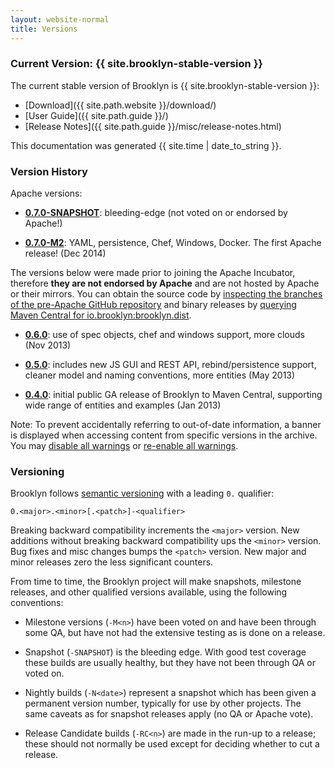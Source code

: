 ```yaml
---
layout: website-normal
title: Versions
---
```


### Current Version: {{ site.brooklyn-stable-version }}

The current stable version of Brooklyn is {{ site.brooklyn-stable-version }}:

* [Download]({{ site.path.website }}/download/)
* [User Guide]({{ site.path.guide }}/)
* [Release Notes]({{ site.path.guide }}/misc/release-notes.html)

This documentation was generated {{ site.time | date_to_string }}.


### Version History

Apache versions:

* **[0.7.0-SNAPSHOT](/v/0.7.0-SNAPSHOT/)**: bleeding-edge (not voted on or endorsed by Apache!)

* **[0.7.0-M2](/v/0.7.0-M2/)**: YAML, persistence, Chef, Windows, Docker. The first Apache release! (Dec 2014)


The versions below were made prior to joining the Apache Incubator, 
therefore **they are not endorsed by Apache** and are not hosted by Apache or their mirrors. 
You can obtain the source code by [inspecting the branches of the pre-Apache GitHub repository](https://github.com/brooklyncentral/brooklyn/branches/stale) 
and binary releases by [querying Maven Central for io.brooklyn:brooklyn.dist](http://search.maven.org/#search%7Cgav%7C1%7Cg%3A%22io.brooklyn%22%20AND%20a%3A%22brooklyn-dist%22).

* **[0.6.0](/v/0.6.0/)**: use of spec objects, chef and windows support, more clouds (Nov 2013)

* **[0.5.0](/v/0.5.0/)**: includes new JS GUI and REST API, rebind/persistence support, cleaner model and naming conventions, more entities (May 2013)

* **[0.4.0](/v/0.4.0/)**: initial public GA release of Brooklyn to Maven Central, supporting wide range of entities and examples (Jan 2013)

Note: To prevent accidentally referring to out-of-date information,
a banner is displayed when accessing content from specific versions in the archive.
You may 
<a href="#" onclick="set_user_versions_all();">disable all warnings</a> or
<a href="#" onclick="clear_user_versions();">re-enable all warnings</a>.


### Versioning

Brooklyn follows [semantic versioning](http://semver.org/) with a leading `0.` qualifier:

    0.<major>.<minor>[.<patch>]-<qualifier>

Breaking backward compatibility increments the `<major>` version.
New additions without breaking backward compatibility ups the `<minor>` version.
Bug fixes and misc changes bumps the `<patch>` version.
New major and minor releases zero the less significant counters.

From time to time, the Brooklyn project will make snapshots, milestone releases, and other qualified versions available,
using the following conventions:

* Milestone versions (`-M<n>`) have been voted on and have been through some QA,
  but have not had the extensive testing as is done on a release.

* Snapshot (`-SNAPSHOT`) is the bleeding edge.
  With good test coverage these builds are usually healthy, 
  but they have not been through QA or voted on.

* Nightly builds (`-N<date>`) represent a snapshot which has
  been given a permanent version number, typically for use by other projects.
  The same caveats as for snapshot releases apply (no QA or Apache vote). 

* Release Candidate builds (`-RC<n>`) are made in the run-up to a release;
  these should not normally be used except for deciding whether to cut a release.

